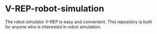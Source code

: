 # V-REP-robot-simulation
The robot simulator V-REP is easy and convenient. 
This repository is built for anyone who is interested in robot simulation.

